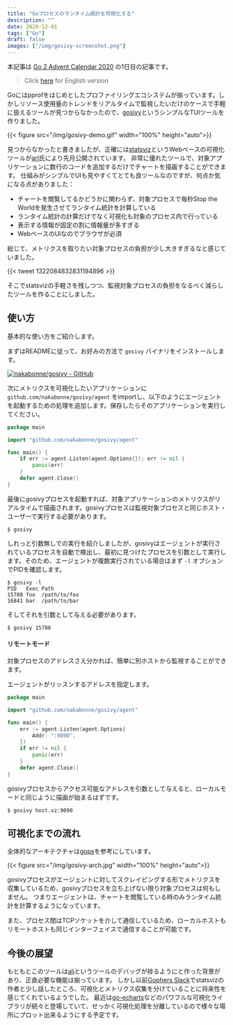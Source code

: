 ```yaml
---
title: "Goプロセスのランタイム統計を可視化する"
description: ""
date: 2020-12-01
tags: ["Go"]
draft: false
images: ["/img/gosivy-screenshot.png"]
---
```


本記事は [Go 2 Advent Calendar 2020](https://qiita.com/advent-calendar/2020/go2) の1日目の記事です。

>Click [here](https://nakabonne.dev/posts/gosivy) for English version

Goにはpprofをはじめとしたプロファイリングエコシステムが揃っています。しかしリソース使用量のトレンドをリアルタイムで監視したいだけのケースで手軽に扱えるツールが見つからなかったので、[gosivy](https://github.com/nakabonne/gosivy)というシンプルなTUIツールを作りました。

{{< figure src="/img/gosivy-demo.gif" width="100%" height="auto">}}

見つからなかったと書きましたが、正確には[statsviz](https://github.com/arl/statsviz)というWebベースの可視化ツールが[arl](https://github.com/arl)氏により先月公開されています。
非常に優れたツールで、対象アプリケーションに数行のコードを追加するだけでチャートを描画することができます。
仕組みがシンプルでUIも見やすくてとても良ツールなのですが、何点か気になる点がありました：

- チャートを閲覧してるかどうかに関わらず、対象プロセスで毎秒Stop the Worldを発生させてランタイム統計を計算している
- ランタイム統計の計算だけでなく可視化も対象のプロセス内で行っている
- 表示する情報が固定の割に情報量が多すぎる
- WebベースのUIなのでブラウザが必須

総じて、メトリクスを取りたい対象プロセスの負担が少し大きすぎるなと感じていました。

{{< tweet 1322084832831184896 >}}

そこでstatsvizの手軽さを残しつつ、監視対象プロセスの負担をなるべく減らしたツールを作ることにしました。

## 使い方
基本的な使い方をご紹介します。

まずはREADMEに従って、お好みの方法で `gosivy` バイナリをインストールします。

[![nakabonne/gosivy - GitHub](https://gh-card.dev/repos/nakabonne/gosivy.svg?fullname=)](https://github.com/nakabonne/gosivy)


次にメトリクスを可視化したいアプリケーションに `github.com/nakabonne/gosivy/agent` をimportし、以下のようにエージェントを起動するための処理を追加します。保存したらそのアプリケーションを実行してください。

```go
package main

import "github.com/nakabonne/gosivy/agent"

func main() {
	if err := agent.Listen(agent.Options{}); err != nil {
		panic(err)
	}
	defer agent.Close()
}
```

最後にgosivyプロセスを起動すれば、対象アプリケーションのメトリクスがリアルタイムで描画されます。gosivyプロセスは監視対象プロセスと同じホスト・ユーザーで実行する必要があります。

```
$ gosivy
```

しれっと引数無しでの実行を紹介しましたが、gosivyはエージェントが実行されているプロセスを自動で検出し、最初に見つけたプロセスを引数として実行します。そのため、エージェントが複数実行されている場合はまず `-l` オプションでPIDを確認します。

```console
$ gosivy -l
PID   Exec Path
15788 foo  /path/to/foo
16841 bar  /path/to/bar
```

そしてそれを引数として与える必要があります。
```
$ gosivy 15788
```

#### リモートモード
対象プロセスのアドレスさえ分かれば、簡単に別ホストから監視することができます。

エージェントがリッスンするアドレスを指定します。

```go
package main

import "github.com/nakabonne/gosivy/agent"

func main() {
	err := agent.Listen(agent.Options{
		Addr: ":9090",
	})
	if err != nil {
		panic(err)
	}
	defer agent.Close()
}
```

gosivyプロセスからアクセス可能なアドレスを引数として与えると、ローカルモードと同じように描画が始まるはずです。

```
$ gosivy host.xz:9090
```

## 可視化までの流れ

全体的なアーキテクチャは[gops](https://github.com/google/gops)を参考にしています。

{{< figure src="/img/gosivy-arch.jpg" width="100%" height="auto">}}

gosivyプロセスがエージェントに対してスクレイピングする形でメトリクスを収集しているため、gosivyプロセスを立ち上げない限り対象プロセスは何もしません。
つまりエージェントは、チャートを閲覧している時のみランタイム統計を計算するようになっています。

また、プロセス間はTCPソケットを介して通信しているため、ローカルホストもリモートホストも同じインターフェイスで通信することが可能です。


## 今後の展望
もともとこのツールは[ali](https://github.com/nakabonne/ali)というツールのデバッグが捗るようにと作った背景があり、正直必要な機能は揃っています。
しかし以前[Gophers Slack](https://gophers.slack.com/)でstatsvizの作者と少し話したところ、可視化とメトリクス収集を分けていることに将来性を感じてくれているようでした。
最近は[go-echarts](https://github.com/go-echarts/go-echarts)などのパワフルな可視化ライブラリが続々と登場していて、せっかく可視化処理を分離しているので様々な場所にプロット出来るようにする予定です。

